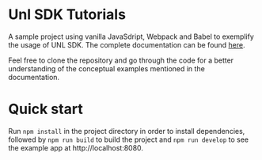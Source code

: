 # Unl SDK Tutorials

A sample project using vanilla JavaSdript, Webpack and Babel to exemplify the usage of UNL SDK. The complete documentation can be found [here](https://developer.unl.global/docs/).

Feel free to clone the repository and go through the code for a better understanding of the conceptual examples mentioned in the documentation.

# Quick start

Run `npm install` in the project directory in order to install dependencies, followed by `npm run build` to build the project and `npm run develop` to see the example app at http://localhost:8080.
